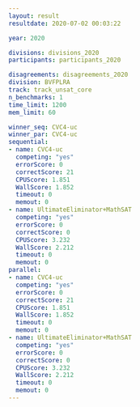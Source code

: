 ```yaml
---
layout: result
resultdate: 2020-07-02 00:03:22

year: 2020

divisions: divisions_2020
participants: participants_2020

disagreements: disagreements_2020
division: BVFPLRA
track: track_unsat_core
n_benchmarks: 1
time_limit: 1200
mem_limit: 60

winner_seq: CVC4-uc
winner_par: CVC4-uc
sequential:
- name: CVC4-uc
  competing: "yes"
  errorScore: 0
  correctScore: 21
  CPUScore: 1.851
  WallScore: 1.852
  timeout: 0
  memout: 0
- name: UltimateEliminator+MathSAT
  competing: "yes"
  errorScore: 0
  correctScore: 0
  CPUScore: 3.232
  WallScore: 2.212
  timeout: 0
  memout: 0
parallel:
- name: CVC4-uc
  competing: "yes"
  errorScore: 0
  correctScore: 21
  CPUScore: 1.851
  WallScore: 1.852
  timeout: 0
  memout: 0
- name: UltimateEliminator+MathSAT
  competing: "yes"
  errorScore: 0
  correctScore: 0
  CPUScore: 3.232
  WallScore: 2.212
  timeout: 0
  memout: 0
---
```

